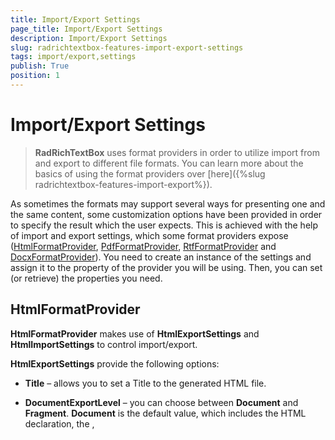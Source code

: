 ```yaml
---
title: Import/Export Settings
page_title: Import/Export Settings
description: Import/Export Settings
slug: radrichtextbox-features-import-export-settings
tags: import/export,settings
publish: True
position: 1
---
```


# Import/Export Settings



>__RadRichTextBox__ uses format providers in order to utilize import from and export to different file formats. You can learn more about the basics of using the format providers over [here]({%slug radrichtextbox-features-import-export%}).
        

As sometimes the formats may support several ways for presenting one and the same content, some customization options have been provided in order to specify the result which the user expects. This is achieved with the help of import and export settings, which some format providers expose
        ([HtmlFormatProvider](#htmlformatprovider),
        [PdfFormatProvider](#pdfformatprovider),
        [RtfFormatProvider](#rtfformatprovider)
        and
        [DocxFormatProvider](#docxformatprovider)).
        You need to create an instance of the settings and assign it to the property of the provider you will be using. Then, you can set (or retrieve) the properties you need.
      

## HtmlFormatProvider

__HtmlFormatProvider__ makes use of __HtmlExportSettings__ and __HtmlImportSettings__ to control import/export.
        

__HtmlExportSettings__ provide the following options:
        

* __Title__ – allows you to set a Title to the generated HTML file.
          

* __DocumentExportLevel__ – you can choose between __Document__ and __Fragment__. __Document__ is the default value, which includes the HTML declaration, the <HTML>, <TITLE>, <HEAD> and <BODY> tags, whereas setting the document export level to __Fragment__ results in exporting the content of the <BODY> tag only.
          

* __StylesExportMode__ – the options here are __Inline__ and __Classes__, the default one being __Classes__. Predefined classes is the preferred way for setting styles, yet inline styles may be useful with regard to the consumer of the HTML.
          

* __StyleRepositoryExportMode__ – specifies if the styles of the document kept in the __StyleRepository__ of the document should be serialized.
            The options are __ExportStylesAsCssClasses__ (the default value) and __DontExportStyles__.
          

* __ExportFontStylesAsTags__ - specifies if <i>, <b> and <u> tags should be used instead of setting properties as elements of a style;
          

* __ExportBoldAsStrong__ - controls whether elements with font-weight bold are exported as <strong> tag;
          

* __ExportItalicAsEm__ - controls whether elements with font weight italic are exported as <em> tag;
          

* __ExportHeadingsAsTags__ - specifies if Heading styles are exported as <h1> to <h6> tags;
          

* __ImageExportMode__ – the user can choose between several options or even provide his own implementation by choosing the __ImageExportingEvent__ option for the __ImageExportMode__ property and handling the __ImageExportingEvent__. The __UriSource__ option can be used if you want to export an image by setting its __src__ property to the URL rather than having the raw data in the exported document.
          

* __InlineUIContainerExporting__ – this event is fired on every attempt to export an __InlineUIContainer__. For more information, please refer to the article about [InlineUIContainers]({%slug radrichtextbox-features-document-elements-inlineuicontainer%}).
          

* __PropertiesToIgnore__ - properties added to this dictionary will not be exported. The full collection of properties that can be excluded is as follows:
            

#### __C#__

{{region radrichtextbox-features-import-export-settings_3}}
	    HtmlExportSettings htmlExportSettings =new HtmlExportSettings();
	    htmlExportSettings.PropertiesToIgnore["span"].Add("color");
	    htmlExportSettings.PropertiesToIgnore["span"].Add("text-decoration");
	    htmlExportSettings.PropertiesToIgnore["span"].Add("font-weight");
	    htmlExportSettings.PropertiesToIgnore["span"].Add("font-style");
	    htmlExportSettings.PropertiesToIgnore["span"].Add("font-family");
	    htmlExportSettings.PropertiesToIgnore["span"].Add("font-size");
	    htmlExportSettings.PropertiesToIgnore["span"].Add("dir");
	
	    htmlExportSettings.PropertiesToIgnore["p"].Add("margin-top");
	    htmlExportSettings.PropertiesToIgnore["p"].Add("margin-bottom");
	    htmlExportSettings.PropertiesToIgnore["p"].Add("margin-left");
	    htmlExportSettings.PropertiesToIgnore["p"].Add("margin-right");
	    htmlExportSettings.PropertiesToIgnore["p"].Add("line-height");
	    htmlExportSettings.PropertiesToIgnore["p"].Add("text-indent");
	    htmlExportSettings.PropertiesToIgnore["p"].Add("text-align");
	    htmlExportSettings.PropertiesToIgnore["p"].Add("direction");
	
	    htmlExportSettings.PropertiesToIgnore["table"].Add("border-top");
	    htmlExportSettings.PropertiesToIgnore["table"].Add("border-bottom");
	    htmlExportSettings.PropertiesToIgnore["table"].Add("border-left");
	    htmlExportSettings.PropertiesToIgnore["table"].Add("border-right");
	    htmlExportSettings.PropertiesToIgnore["table"].Add("table-layout");
	    htmlExportSettings.PropertiesToIgnore["table"].Add("margin-left");
	    htmlExportSettings.PropertiesToIgnore["table"].Add("border-spacing");
	
	    htmlExportSettings.PropertiesToIgnore["td"].Add("border-top");
	    htmlExportSettings.PropertiesToIgnore["td"].Add("border-bottom");
	    htmlExportSettings.PropertiesToIgnore["td"].Add("border-left");
	    htmlExportSettings.PropertiesToIgnore["td"].Add("border-right");
	    htmlExportSettings.PropertiesToIgnore["td"].Add("padding");
	    htmlExportSettings.PropertiesToIgnore["td"].Add("vertical-align");
	{{endregion}}



>In order to achieve best compatibility of the generated HTML with __Telerik Reporting__, you should apply the following settings:
          

* __DocumentExportLevel__ - Fragment;
            

* __StylesExportMode__ - Inline;
            

* __StyleRepositoryExportMode__ - DontExportStyles;
            

* __ExportFontStylesAsTags__ - true.
            

Here are some examples how the settings can be set in code-behind:

#### __C#__

{{region radrichtextbox-features-import-export-settings_0}}
	public void SetupDefaultHtmlFormatProvider()
	{
	    //Obtain a reference to the format provider used by the default UI - RadRichTextBoxRibbonUI
	    HtmlFormatProvider htmlFormatProvider = DocumentFormatProvidersManager.GetProviderByExtension("html") as HtmlFormatProvider;
	
	    HtmlExportSettings htmlExportSettings = new HtmlExportSettings();
	    htmlExportSettings.DocumentExportLevel = DocumentExportLevel.Fragment;
	    htmlExportSettings.StylesExportMode = StylesExportMode.Inline;
	    htmlExportSettings.StyleRepositoryExportMode = StyleRepositoryExportMode.DontExportStyles;
	    htmlExportSettings.ExportFontStylesAsTags = true;
	
	    htmlFormatProvider.ExportSettings = htmlExportSettings;
	}
	{{endregion}}



#### __VB.NET__

{{region radrichtextbox-features-import-export-settings_2}}
	    Public Sub SetupDefaultHtmlFormatProvider()
	        Dim htmlFormatProvider As DocumentFormatProvidersManager.GetProviderByExtension("html")
	        Dim htmlExportSettings As New HtmlExportSettings()
	        htmlExportSettings.DocumentExportLevel = DocumentExportLevel.Fragment
	        htmlExportSettings.StylesExportMode = StylesExportMode.Inline
	        htmlExportSettings.StyleRepositoryExportMode = StyleRepositoryExportMode.DontExportStyles
	        htmlExportSettings.ExportFontStylesAsTags = True
	
	        htmlFormatProvider.ExportSettings = htmlExportSettings
	    End Sub
	{{endregion}}



In case you are using HtmlDataProvider in XAML, you can customize the generated HTML as follows:

#### __XAML__

{{region radrichtextbox-features-import-export-settings_0}}
	        <telerik:HtmlDataProvider x:Name="htmlDataProvider"
	                                RichTextBox="{Binding ElementName=radRichTextBox}"
	                                Html="{Binding ElementName=TextBox1, Path=Text, Mode=TwoWay}">
	            <telerik:HtmlDataProvider.FormatProvider>
	                <telerik:HtmlFormatProvider>
	                    <telerik:HtmlFormatProvider.ImportSettings>
	                        <telerik:HtmlImportSettings  UseDefaultStylesheetForFontProperties="True" />
	                    </telerik:HtmlFormatProvider.ImportSettings>
	                    <telerik:HtmlFormatProvider.ExportSettings>
	                        <telerik:HtmlExportSettings   DocumentExportLevel="Fragment" 
	                                                        ImageExportMode="None"
	                                                        ExportFontStylesAsTags="True"
	                                                        ExportStyleMetadata="False"
	                                                        StyleRepositoryExportMode="ExportStylesAsCssClasses"
	                                                        StylesExportMode="Inline"
	                                                    />
	                    </telerik:HtmlFormatProvider.ExportSettings>
	                </telerik:HtmlFormatProvider>
	            </telerik:HtmlDataProvider.FormatProvider>
	        </telerik:HtmlDataProvider>
	{{endregion}}



__HtmlImportSettings__ provide the following options:
        

* __UseDefaultStylesheetForFontProperties__ – a __Boolean__ property indicating whether the default font properties of __RadRichTextBox__ or the defaults in the HTML specification should be used for the elements that do not set their __FontSize__, __FontFamily__, __FontWeight__ and __FontStyle__ explicitly.
          

* __InlineUIContainerImporting__ and __InlineUIContainerImported__ events – provide customization options on importing __InlineUIContainers__. This is convenient, as the containers are serialized as XAML and in the handlers of these events one may create the objects and insert them in the document using their serialization.
          

* __LoadImageFromUrl__ event – this event was introduced at a time when __HtmlFormatProvider__ did not automatically load images from URLs. The feature is currently supported out of the box, but this event can be useful if using virtual directories and files on the server.
          

## PdfFormatProvider

__PdfFormatProvider__ exposes an __ExportSettings__ property of type __PdfExportSettings__, which can be used in the same way as the export settings of __HtmlFormatProvider__.
        

__PdfExportSettings__ include the following options:
        

* __ContentsCompressionMode__ – this property allows you to choose if you wish to make use of compression (by setting it to __Deflate__ or __Automatic__) or not (__PdfContentsCompressionMode__.__None__) of the text content of the document.
          

* __ContentsDeflaterCompressionLevel__ – an integer between __-1__ and __9__, used to get or set the compression level to be used when deflating the content of the document.  Default Compression is __-1__, No Compression is __0__ and Best Compression is __9__;
          

* __ImagesCompressionMode__ – the user can choose between __None__, __Jpeg__ (supported only for images, imported as JPEG), __Deflate__ (the deflate algorithm will be applied to compress the images) or __Automatic__ (the best algorithm will be automatically decided upon for you).
          

* __ImagesDeflaterCompressionLevel__ – same as __ContentsDeflaterCompressionLevel__, but applied to the images in the document. This property is respected when an image is compressed with __Deflate__.
          

* __InlineUIContainersExportMode__ – there are two export modes – __Image__ and __None__, the former being the default one. If you wish to skip the export of __InlineUIContainers__ altogether, you can set the value of the property to __None__.
          

* __DocumentInfo__ - allows you to add entries to the information dictionary such as title, author, etc.
          

>__PDF import__ is currently __not__ supported, so there are no import settings.
          

>There are not any __Import__ or __ExportSettings__ for __XAML__ either, as the __XAML__ serialization is lossless and all elements are imported and exported as they would appear if declared in a __XAML__ page in the application.
            __DocxFormatProvider__ does not currently provide any settings as the document content is matched as closely as possible to the Word document.
          

## RtfFormatProvider

__RtfFormatProvider__ has __ImportSettings__, which provide an event - __FontSubstituting__,
          which allows you to handle the cases when the Rtf source specifies a Font that is not available to the RichTextBox.
          This is particularly useful in Silverlight when the Font can be resolved only if it is among the default ones when you do not want to rely
          on it being installed on the client machine. Here is an example how you can subscribe to the event and handle it:
        

#### __C#__

{{region radrichtextbox-features-import-export-settings_1}}
	RtfFormatProvider rtfFormatProvider = DocumentFormatProvidersManager.GetProviderByExtension("rtf") as RtfFormatProvider;
	RtfImportSettings rtfImportSettings = new RtfImportSettings();
	rtfImportSettings.FontSubstituting += rtfImportSettings_FontSubstituting;
	rtfFormatProvider.ImportSettings = rtfImportSettings;
	
	void rtfImportSettings_FontSubstituting(object sender, FontSubstitutingEventArgs e) 
	{ 
	    if(e.OriginalFontName.Equals("Cambria")
	    {
	        e.SubstitutionFontFamily = new FontFamily("Calibri");
	    }
	}
	{{endregion}}



## DocxFormatProvider

__DocxFormatProvider__ exposes __ExportSettings__, which allow customization in how fields are exported.
          By default, all fields are exported using their result value in the docx document. If you would like to save the document of the editor as a mail merge template
          and not include the value of the current item of the MailMergeDataSource, a new instance of __DocxExportSettings__ should be created and assigned to the format provider.
          The value of the __FieldResultMode__ of these settings must be set to __FieldDisplayMode.DisplayName__.
        

Here is an example how you can get a reference to the format provider used by the OpenDocument and the SaveCommand and adjust the export, so that the document is saved as a template:

#### __C#__

{{region radrichtextbox-features-import-export-settings_2}}
	public void SetupDefaultDocxFormatProvider()
	{
	    //Obtain a reference to the format provider used by the default UI - RadRichTextBoxRibbonUI
	    DocxFormatProvider docxFormatProvider = DocumentFormatProvidersManager.GetProviderByExtension("docx") as DocxFormatProvider;
	
	    DocxExportSettings docxExportSettings = new DocxExportSettings();
	    docxExportSettings.FieldResultMode = FieldDisplayMode.DisplayName;
	
	    docxFormatProvider.ExportSettings = docxExportSettings;
	}
	{{endregion}}


